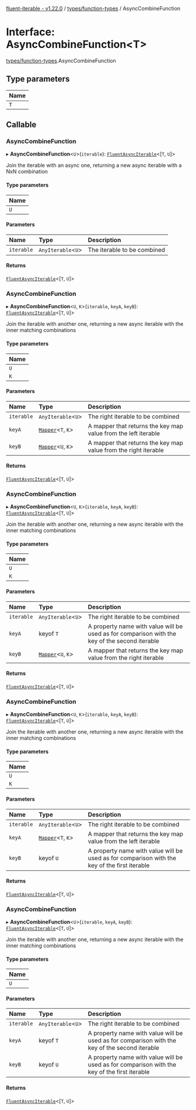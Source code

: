 [fluent-iterable - v1.22.0](../README.md) / [types/function-types](../modules/types_function_types.md) / AsyncCombineFunction

# Interface: AsyncCombineFunction<T\>

[types/function-types](../modules/types_function_types.md).AsyncCombineFunction

## Type parameters

| Name |
| :------ |
| `T` |

## Callable

### AsyncCombineFunction

▸ **AsyncCombineFunction**<`U`\>(`iterable`): [`FluentAsyncIterable`](index.FluentAsyncIterable.md)<[`T`, `U`]\>

Join the iterable with an async one, returning a new async iterable with a NxN combination

#### Type parameters

| Name |
| :------ |
| `U` |

#### Parameters

| Name | Type | Description |
| :------ | :------ | :------ |
| `iterable` | `AnyIterable`<`U`\> | The iterable to be combined |

#### Returns

[`FluentAsyncIterable`](index.FluentAsyncIterable.md)<[`T`, `U`]\>

### AsyncCombineFunction

▸ **AsyncCombineFunction**<`U`, `K`\>(`iterable`, `keyA`, `keyB`): [`FluentAsyncIterable`](index.FluentAsyncIterable.md)<[`T`, `U`]\>

Join the iterable with another one, returning a new async iterable with the inner matching combinations

#### Type parameters

| Name |
| :------ |
| `U` |
| `K` |

#### Parameters

| Name | Type | Description |
| :------ | :------ | :------ |
| `iterable` | `AnyIterable`<`U`\> | The right iterable to be combined |
| `keyA` | [`Mapper`](index.Mapper.md)<`T`, `K`\> | A mapper that returns the key map value from the left iterable |
| `keyB` | [`Mapper`](index.Mapper.md)<`U`, `K`\> | A mapper that returns the key map value from the right iterable |

#### Returns

[`FluentAsyncIterable`](index.FluentAsyncIterable.md)<[`T`, `U`]\>

### AsyncCombineFunction

▸ **AsyncCombineFunction**<`U`, `K`\>(`iterable`, `keyA`, `keyB`): [`FluentAsyncIterable`](index.FluentAsyncIterable.md)<[`T`, `U`]\>

Join the iterable with another one, returning a new async iterable with the inner matching combinations

#### Type parameters

| Name |
| :------ |
| `U` |
| `K` |

#### Parameters

| Name | Type | Description |
| :------ | :------ | :------ |
| `iterable` | `AnyIterable`<`U`\> | The right iterable to be combined |
| `keyA` | keyof `T` | A property name with value will be used as for comparison with the key of the second iterable |
| `keyB` | [`Mapper`](index.Mapper.md)<`U`, `K`\> | A mapper that returns the key map value from the right iterable |

#### Returns

[`FluentAsyncIterable`](index.FluentAsyncIterable.md)<[`T`, `U`]\>

### AsyncCombineFunction

▸ **AsyncCombineFunction**<`U`, `K`\>(`iterable`, `keyA`, `keyB`): [`FluentAsyncIterable`](index.FluentAsyncIterable.md)<[`T`, `U`]\>

Join the iterable with another one, returning a new async iterable with the inner matching combinations

#### Type parameters

| Name |
| :------ |
| `U` |
| `K` |

#### Parameters

| Name | Type | Description |
| :------ | :------ | :------ |
| `iterable` | `AnyIterable`<`U`\> | The right iterable to be combined |
| `keyA` | [`Mapper`](index.Mapper.md)<`T`, `K`\> | A mapper that returns the key map value from the left iterable |
| `keyB` | keyof `U` | A property name with value will be used as for comparison with the key of the first iterable |

#### Returns

[`FluentAsyncIterable`](index.FluentAsyncIterable.md)<[`T`, `U`]\>

### AsyncCombineFunction

▸ **AsyncCombineFunction**<`U`\>(`iterable`, `keyA`, `keyB`): [`FluentAsyncIterable`](index.FluentAsyncIterable.md)<[`T`, `U`]\>

Join the iterable with another one, returning a new async iterable with the inner matching combinations

#### Type parameters

| Name |
| :------ |
| `U` |

#### Parameters

| Name | Type | Description |
| :------ | :------ | :------ |
| `iterable` | `AnyIterable`<`U`\> | The right iterable to be combined |
| `keyA` | keyof `T` | A property name with value will be used as for comparison with the key of the second iterable |
| `keyB` | keyof `U` | A property name with value will be used as for comparison with the key of the first iterable |

#### Returns

[`FluentAsyncIterable`](index.FluentAsyncIterable.md)<[`T`, `U`]\>
